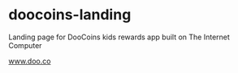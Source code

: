 # doocoins-landing

Landing page for DooCoins kids rewards app built on The Internet Computer

<a href="https://www.doo.co">www.doo.co</a>
